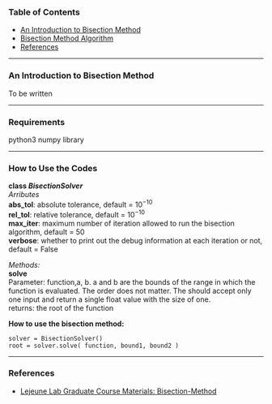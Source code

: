 ### Table of Contents
* [An Introduction to Bisection Method](#intro)
* [Bisection Method Algorithm](#intro)
* [References](#references)
---

### An Introduction to Bisection Method <a name="intro"></a>

To be written


---

### Requirements

python3
numpy library

---

### How to Use the Codes

**class *BisectionSolver***  
*Arributes*  
**abs_tol**: absolute tolerance, default = $10^{-10}$  
**rel_tol**: relative tolerance, default = $10^{-10}$  
**max_iter**: maximum number of iteration allowed to run the bisection algorithm, default = 50  
**verbose**: whether to print out the debug information at each iteration or not, default = False

*Methods:*  
**solve**  
Parameter: function,a, b. a and b are the bounds of the range in which the function is evaluated. The order does not matter. The should accept only one input and return a single float value with the size of one.      
returns: the root of the function

**How to use the bisection method:**  

```
solver = BisectionSolver()  
root = solver.solve( function, bound1, bound2 )
```


---
### References
* [Lejeune Lab Graduate Course Materials: Bisection-Method](https://github.com/Lejeune-Lab-Graduate-Course-Materials/bisection-method/tree/main)


